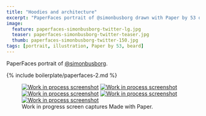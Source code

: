 ```yaml
---
title: "Hoodies and architecture"
excerpt: "PaperFaces portrait of @simonbusborg drawn with Paper by 53 on an iPad."
image: 
  feature: paperfaces-simonbusborg-twitter-lg.jpg
  teaser: paperfaces-simonbusborg-twitter-teaser.jpg
  thumb: paperfaces-simonbusborg-twitter-150.jpg
tags: [portrait, illustration, Paper by 53, beard]
---
```


PaperFaces portrait of [@simonbusborg](http://twitter.com/simonbusborg).

{% include boilerplate/paperfaces-2.md %}

<figure class="third">
  <a href="{{ site.url }}/assets/images/paperfaces-simonbusborg-process-1-lg.jpg"><img src="{{ site.url }}/assets/images/paperfaces-simonbusborg-process-1-600.jpg" alt="Work in process screenshot"></a>
  <a href="{{ site.url }}/assets/images/paperfaces-simonbusborg-process-2-lg.jpg"><img src="{{ site.url }}/assets/images/paperfaces-simonbusborg-process-2-600.jpg" alt="Work in process screenshot"></a>
  <a href="{{ site.url }}/assets/images/paperfaces-simonbusborg-process-3-lg.jpg"><img src="{{ site.url }}/assets/images/paperfaces-simonbusborg-process-3-600.jpg" alt="Work in process screenshot"></a>
  <a href="{{ site.url }}/assets/images/paperfaces-simonbusborg-process-4-lg.jpg"><img src="{{ site.url }}/assets/images/paperfaces-simonbusborg-process-4-600.jpg" alt="Work in process screenshot"></a>
  <a href="{{ site.url }}/assets/images/paperfaces-simonbusborg-process-5-lg.jpg"><img src="{{ site.url }}/assets/images/paperfaces-simonbusborg-process-5-600.jpg" alt="Work in process screenshot"></a>
  <figcaption>Work in progress screen captures Made with Paper.</figcaption>
</figure>